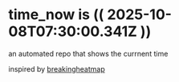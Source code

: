 # time_now is (( 2025-10-08T07:30:00.341Z ))

an automated repo that shows the currnent time

inspired by [breakingheatmap](https://github.com/breakingheatmap/breakingheatmap)